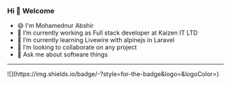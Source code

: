 ### Hi 👋 Welcome

- 😄 I'm Mohamednur Abshir
- 🔭 I’m currently working as Full stack developer at Kaizen IT LTD
- 🌱 I’m currently learning Livewire with alpinejs in Laravel
- 👯 I’m looking to collaborate on any project
- 💬 Ask me about software things
 <hr>
 ![<Badge Name>](https://img.shields.io/badge/<Badge Text>-<Background Color>?style=for-the-badge&logo=<Icon Name>&logoColor=<Logo Color>)
<!--
**Mohamed-Nour-Abshir/Mohamed-Nour-Abshir** is a ✨ _special_ ✨ repository because its `README.md` (this file) appears on your GitHub profile.

Here are some ideas to get you started:

- 🔭 I’m currently working on ...
- 🌱 I’m currently learning ...
- 👯 I’m looking to collaborate on ...
- 🤔 I’m looking for help with ...
- 💬 Ask me about ...
- 📫 How to reach me: ...
- 😄 Pronouns: ...
- ⚡ Fun fact: ...
-->
